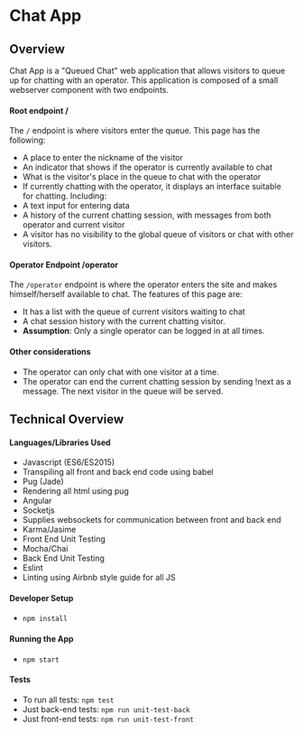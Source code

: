# Chat App

## Overview 

Chat App is a "Queued Chat" web application that allows visitors to queue up for chatting with an operator.
This application is composed of a small webserver component with two endpoints.

#### Root endpoint /

The `/` endpoint is where visitors enter the queue. This page has the following:
* A place to enter the nickname of the visitor
* An indicator that shows if the operator is currently available to chat
 * What is the visitor's place in the queue to chat with the operator
* If currently chatting with the operator, it displays an interface suitable for chatting. Including:
 * A text input for entering data
 * A history of the current chatting session, with messages from both operator and current visitor
 * A visitor has no visibility to the global queue of visitors or chat with other visitors.

#### Operator Endpoint /operator

The `/operator` endpoint is where the operator enters the site and makes himself/herself available to chat. The features of this page are:
* It has a list with the queue of current visitors waiting to chat
* A chat session history with the current chatting visitor.
* **Assumption**: Only a single operator can be logged in at all times.

#### Other considerations

* The operator can only chat with one visitor at a time.
* The operator can end the current chatting session by sending !next as a message. The next visitor in the queue will be served.

## Technical Overview

#### Languages/Libraries Used

* Javascript (ES6/ES2015)
 * Transpiling all front and back end code using babel
* Pug (Jade)
 * Rendering all html using pug
* Angular
* Socketjs
 * Supplies websockets for communication between front and back end
* Karma/Jasime
 * Front End Unit Testing
* Mocha/Chai
 * Back End Unit Testing
* Eslint
 * Linting using Airbnb style guide for all JS


#### Developer Setup

* `npm install`

#### Running the App

* `npm start`

#### Tests

* To run all tests: `npm test`
* Just back-end tests: `npm run unit-test-back`
* Just front-end tests: `npm run unit-test-front`